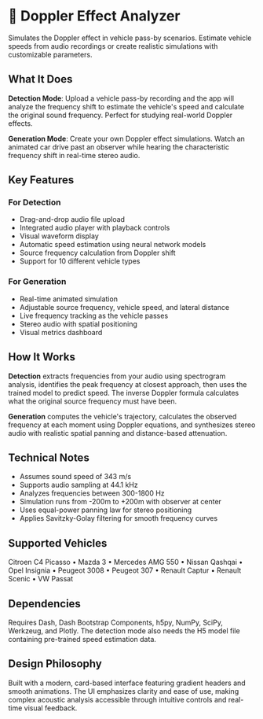 # 🎵 Doppler Effect Analyzer
Simulates the Doppler effect in vehicle pass-by scenarios. Estimate vehicle speeds from audio recordings or create realistic simulations with customizable parameters.

## What It Does

**Detection Mode**: Upload a vehicle pass-by recording and the app will analyze the frequency shift to estimate the vehicle's speed and calculate the original sound frequency. Perfect for studying real-world Doppler effects.

**Generation Mode**: Create your own Doppler effect simulations. Watch an animated car drive past an observer while hearing the characteristic frequency shift in real-time stereo audio.

## Key Features

### For Detection
- Drag-and-drop audio file upload
- Integrated audio player with playback controls
- Visual waveform display
- Automatic speed estimation using neural network models
- Source frequency calculation from Doppler shift
- Support for 10 different vehicle types

### For Generation
- Real-time animated simulation
- Adjustable source frequency, vehicle speed, and lateral distance
- Live frequency tracking as the vehicle passes
- Stereo audio with spatial positioning
- Visual metrics dashboard

## How It Works

**Detection** extracts frequencies from your audio using spectrogram analysis, identifies the peak frequency at closest approach, then uses the trained model to predict speed. The inverse Doppler formula calculates what the original source frequency must have been.

**Generation** computes the vehicle's trajectory, calculates the observed frequency at each moment using Doppler equations, and synthesizes stereo audio with realistic spatial panning and distance-based attenuation.

## Technical Notes

- Assumes sound speed of 343 m/s
- Supports audio sampling at 44.1 kHz
- Analyzes frequencies between 300-1800 Hz
- Simulation runs from -200m to +200m with observer at center
- Uses equal-power panning law for stereo positioning
- Applies Savitzky-Golay filtering for smooth frequency curves

## Supported Vehicles

Citroen C4 Picasso • Mazda 3 • Mercedes AMG 550 • Nissan Qashqai • Opel Insignia • Peugeot 3008 • Peugeot 307 • Renault Captur • Renault Scenic • VW Passat

## Dependencies

Requires Dash, Dash Bootstrap Components, h5py, NumPy, SciPy, Werkzeug, and Plotly. The detection mode also needs the H5 model file containing pre-trained speed estimation data.

## Design Philosophy

Built with a modern, card-based interface featuring gradient headers and smooth animations. The UI emphasizes clarity and ease of use, making complex acoustic analysis accessible through intuitive controls and real-time visual feedback.
